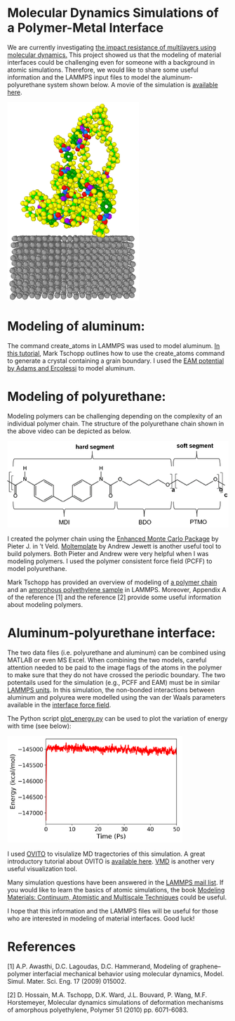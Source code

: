 # Molecular Dynamics Simulations of a Polymer-Metal Interface

We are currently investigating [the impact resistance of multilayers using molecular dynamics.](https://www.linkedin.com/pulse/mechanical-behaviour-nanomaterials-under-shock-nuwan-dewapriya/) This project showed us that the modeling of material interfaces could be challenging even for someone with a background in atomic simulations. Therefore, we would like to share some useful information and the LAMMPS input files to model the aluminum-polyurethane system shown below. A movie of the simulation is [available here](https://youtu.be/Nx7B1W6U_m8).

 <img src="image.PNG" width="300">
 
 
# Modeling of aluminum:
The command create_atoms in LAMMPS was used to model aluminum. [In this tutorial](https://github.com/mrkllntschpp/lammps-tutorials/blob/master/LAMMPS-Tutorials-03.ipynb), Mark Tschopp outlines how to use the create_atoms command to generate a crystal containing a grain boundary. 
I used the [EAM potential by Adams and Ercolessi](https://openkim.org/id/EAM_Dynamo_ErcolessiAdams_1994_Al__MO_123629422045_005) to model aluminum. 


# Modeling of polyurethane:
Modeling polymers can be challenging depending on the complexity of an individual polymer chain. The structure of the polyurethane chain shown in the above video can be depicted as below.

 <img src="structure-pu.PNG" width="600">
 
I created the polymer chain using the [Enhanced Monte Carlo Package](http://montecarlo.sourceforge.net/emc/Welcome.html) by Pieter J. in ’t Veld.  [Moltemplate](https://www.moltemplate.org/) by Andrew Jewett is another useful tool to build polymers. Both Pieter and Andrew were very helpful when I was modeling polymers. I used the polymer consistent force field (PCFF) to model polyurethane.

Mark Tschopp has provided an overview of modeling of [a polymer chain](https://github.com/mrkllntschpp/lammps-tutorials/blob/master/LAMMPS-Tutorials-08.ipynb) and an [amorphous polyethylene sample](https://icme.hpc.msstate.edu/mediawiki/index.php/Deformation_of_Amorphous_Polyethylene) in LAMMPS. Moreover, Appendix A of the reference [1] and the reference [2] provide some useful information about modeling polymers. 


# Aluminum-polyurethane interface:
The two data files (i.e. polyurethane and aluminum) can be combined using MATLAB or even MS Excel. When combining the two models, careful attention needed to be paid to the image flags of the atoms in the polymer to make sure that they do not have crossed the periodic boundary. The two potentails used for the simulation (e.g., PCFF and EAM) must be in similar [LAMMPS units](https://lammps.sandia.gov/doc/units.html).
In this simulation, the non-bonded interactions between aluminum and polyurea were modelled using the van der Waals parameters available in the [interface force field](https://bionanostructures.com/interface-md/).


The Python script [plot_energy.py](plot_energy.py) can be used to plot the variation of energy with time (see below):

 <img src="energy_time.png" width="400">

I used [OVITO](https://www.ovito.org/) to visulalize MD tragectories of this simulation. A great introductory tutorial about OVITO is [available here](https://youtu.be/z4rogk8pdt4). [VMD](https://www.ks.uiuc.edu/Research/vmd/vmd-1.9.3/) is another very useful visualization tool. 

Many simulation questions have been answered in the [LAMMPS mail list](https://lammps.sandia.gov/mail.html). If you would like to learn the basics of atomic simulations, the book [Modeling Materials: Continuum, Atomistic and Multiscale Techniques](http://www.modelingmaterials.org/the-books) could be useful.

I hope that this information and the LAMMPS files will be useful for those who are interested in modeling of material interfaces. Good luck!

# References
[1] A.P. Awasthi, D.C. Lagoudas, D.C. Hammerand, Modeling of graphene–polymer interfacial mechanical behavior using molecular dynamics, Model. Simul. Mater. Sci. Eng. 17 (2009) 015002.

[2] D. Hossain, M.A. Tschopp, D.K. Ward, J.L. Bouvard, P. Wang, M.F. Horstemeyer, Molecular dynamics simulations of deformation mechanisms of amorphous polyethylene, Polymer 51 (2010) pp. 6071-6083.
